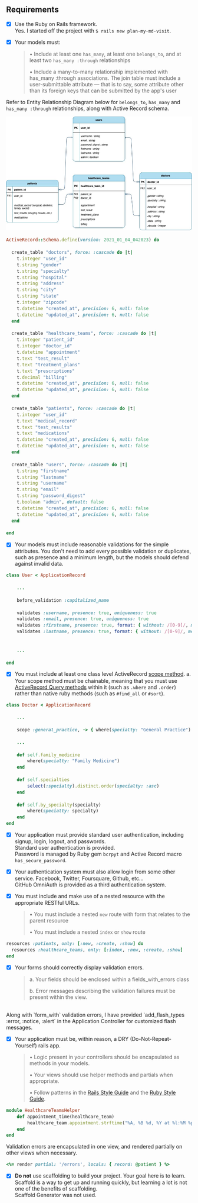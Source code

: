 ## Requirements

- [x] Use the Ruby on Rails framework. <br>
Yes. I started off the project with `$ rails new plan-my-md-visit`.

- [x] Your models must:  
  > • Include at least one `has_many`, at least one `belongs_to`, and at least two `has_many :through` relationships 
  >   
  > • Include a many-to-many relationship implemented with has_many :through associations. The join table must include a user-submittable attribute — that is to say, some attribute other than its foreign keys that can be submitted by the app's user

Refer to Entity Relationship Diagram below for `belongs_to`, `has_many` and `has_many :through` relationships, along with Active Record schema.

<div align="center">
  <img src="./PlanMyMDVisit.jpg">
</div>

```ruby
ActiveRecord::Schema.define(version: 2021_01_04_042023) do

  create_table "doctors", force: :cascade do |t|
    t.integer "user_id"
    t.string "gender"
    t.string "specialty"
    t.string "hospital"
    t.string "address"
    t.string "city"
    t.string "state"
    t.integer "zipcode"
    t.datetime "created_at", precision: 6, null: false
    t.datetime "updated_at", precision: 6, null: false
  end

  create_table "healthcare_teams", force: :cascade do |t|
    t.integer "patient_id"
    t.integer "doctor_id"
    t.datetime "appointment"
    t.text "test_result"
    t.text "treatment_plans"
    t.text "prescriptions"
    t.decimal "billing"
    t.datetime "created_at", precision: 6, null: false
    t.datetime "updated_at", precision: 6, null: false
  end

  create_table "patients", force: :cascade do |t|
    t.integer "user_id"
    t.text "medical_record"
    t.text "test_results"
    t.text "medications"
    t.datetime "created_at", precision: 6, null: false
    t.datetime "updated_at", precision: 6, null: false
  end

  create_table "users", force: :cascade do |t|
    t.string "firstname"
    t.string "lastname"
    t.string "username"
    t.string "email"
    t.string "password_digest"
    t.boolean "admin", default: false
    t.datetime "created_at", precision: 6, null: false
    t.datetime "updated_at", precision: 6, null: false
  end

end
```

- [x] Your models must include reasonable validations for the simple attributes. You don't need to add every possible validation or duplicates, such as presence and a minimum length, but the models should defend against invalid data.

```ruby 
class User < ApplicationRecord 

    ...

    before_validation :capitalized_name

    validates :username, presence: true, uniqueness: true 
    validates :email, presence: true, uniqueness: true
    validates :firstname, presence: true, format: { without: /[0-9]/, message: "Numbers are not allowed." }
    validates :lastname, presence: true, format: { without: /[0-9]/, message: "Numbers are not allowed." }

    
    ...

end 
```

- [x] You must include at least one class level ActiveRecord [scope method](https://guides.rubyonrails.org/active_record_querying.html#scopes).
  a. Your scope method must be chainable, meaning that you must use [ActiveRecord Query methods](https://guides.rubyonrails.org/active_record_querying.html) within it (such as `.where` and `.order`) rather than native ruby methods (such as `#find_all` or `#sort`).

```ruby 
class Doctor < ApplicationRecord 
    
    ...

    scope :general_practice, -> { where(specialty: "General Practice") }

    ...

    def self.family_medicine 
        where(specialty: "Family Medicine")
    end 

    def self.specialties
        select(:specialty).distinct.order(specialty: :asc)
    end 

    def self.by_specialty(specialty)
        where(specialty: specialty)
    end 
end 
```

- [x] Your application must provide standard user authentication, including signup, login, logout, and passwords. <br>
Standard user authentication is provided. <br>
Password is managed by Ruby gem `bcrpyt` and Active Record macro `has_secure_password`. <br>

- [x] Your authentication system must also allow login from some other service. Facebook, Twitter, Foursquare, Github, etc... <br>
GitHub OmniAuth is provided as a third authentication system.

- [x] You must include and make use of a nested resource with the appropriate RESTful URLs.
  > • You must include a nested `new` route with form that relates to the parent resource  
  >  
  > • You must include a nested `index` or `show` route

```ruby
resources :patients, only: [:new, :create, :show] do
  resources :healthcare_teams, only: [:index, :new, :create, :show]
end
```

- [x] Your forms should correctly display validation errors.
  > a. Your fields should be enclosed within a fields_with_errors class
  >
  > b. Error messages describing the validation failures must be present within the view.
<br>
Along with `form_with` validation errors, I have provided `add_flash_types :error, :notice, :alert` in the Application Controller for customized flash messages.


- [x] Your application must be, within reason, a DRY (Do-Not-Repeat-Yourself) rails app. 
  > • Logic present in your controllers should be encapsulated as methods in your models.  
  >  
  > • Your views should use helper methods and partials when appropriate. 
  >    
  > • Follow patterns in the [Rails Style Guide](https://github.com/bbatsov/rails-style-guide) and the [Ruby Style Guide](https://github.com/bbatsov/ruby-style-guide).

```ruby
module HealthcareTeamsHelper
    def appointment_time(healthcare_team)
        healthcare_team.appointment.strftime("%A, %B %d, %Y at %l:%M %p")
    end 
end
```
Validation errors are encapsulated in one view, and rendered partially on other views when necessary.

```ruby 
<%= render partial: '/errors', locals: { record: @patient } %>
```

- [x] **Do not** use scaffolding to build your project. Your goal here is to learn. Scaffold is a way to get up and running quickly, but learning a lot is not one of the benefits of scaffolding.<br>
Scaffold Generator was not used.